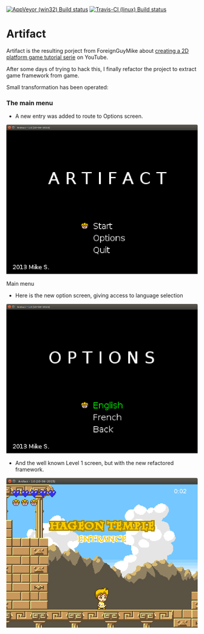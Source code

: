 [![AppVeyor (win32) Build status](https://ci.appveyor.com/api/projects/status/2xid3rsoeqtoacra?svg=true)](https://ci.appveyor.com/project/SnapGames/platform2D "AppVeyor (win32) Build status")
[![Travis-CI (linux) Build status](https://travis-ci.org/SnapGames/platform2D.svg?branch=master)](https://travis-ci.org/SnapGames/platform2D/requests "Travis-CI (linux) Build Status")

Artifact
======

Artifact is the resulting porject from ForeignGuyMike about [creating a 2D platform game tutorial serie](https://www.youtube.com/playlist?list=PL-2t7SM0vDfcIedoMIghzzgQqZq45jYGv) on YouTube.

After some days of trying to hack this, I finally refactor the project to extract game framework from game. 

Small transformation has been operated:

### The main menu

* A new entry was added to route to Options screen.

![Main menu](docs/artifact-menu.png "Main menu")

Main menu

* Here is the new option screen, giving access to language selection

![Options menu](docs/artifact-options.png "Options menu")

* And the well known Level 1 screen, but with the new refactored framework. 

![Level 1](docs/artifact-level1.png "Level 1")

